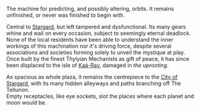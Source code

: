 ---
---

The machine for predicting, and possibly altering, orbits. 
It remains unfinished, or never was finished to begin with.

Central to [Stargard](City%20of%20Stargard.md), but left tampered and dysfunctional. Its many gears whine and wail on every occasion, subject to seemingly eternal deadlock. None of the local residents have been able to understand the inner workings of this machination nor it's driving force, despite several associations and societies forming solely to unveil the mystique at play. 
Once built by the finest Thylyian Mechanists as gift of peace, it has since been displaced to the isle of [Kaá-Rav](Ka%C3%A1-Rav.md), damaged in *the uprooting*. 

As spacious as whole plaza, it remains the centrepiece to the [City of Stargard](City%20of%20Stargard.md), with its many hidden alleyways and paths branching off The Tellurion.  
Empty receptacles, like eye sockets, slot the places where each planet and moon would be. 
